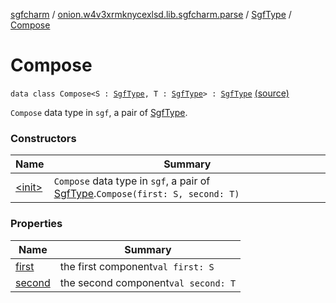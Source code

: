 [sgfcharm](../../../index.md) / [onion.w4v3xrmknycexlsd.lib.sgfcharm.parse](../../index.md) / [SgfType](../index.md) / [Compose](./index.md)

# Compose

`data class Compose<S : `[`SgfType`](../index.md)`, T : `[`SgfType`](../index.md)`> : `[`SgfType`](../index.md) [(source)](https://github.com/w4v3/sgfcharm/tree/master/sgfcharm/src/main/java/onion/w4v3xrmknycexlsd/lib/sgfcharm/parse/SgfTree.kt#L419)

`Compose` data type in `sgf`, a pair of [SgfType](../index.md).

### Constructors

| Name | Summary |
|---|---|
| [&lt;init&gt;](-init-.md) | `Compose` data type in `sgf`, a pair of [SgfType](../index.md).`Compose(first: S, second: T)` |

### Properties

| Name | Summary |
|---|---|
| [first](first.md) | the first component`val first: S` |
| [second](second.md) | the second component`val second: T` |
